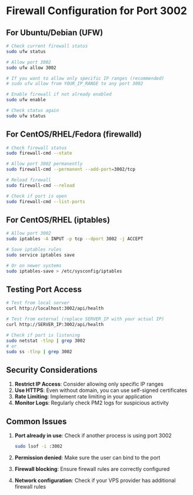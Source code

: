# Firewall Configuration for Port 3002

## For Ubuntu/Debian (UFW)

```bash
# Check current firewall status
sudo ufw status

# Allow port 3002
sudo ufw allow 3002

# If you want to allow only specific IP ranges (recommended)
# sudo ufw allow from YOUR_IP_RANGE to any port 3002

# Enable firewall if not already enabled
sudo ufw enable

# Check status again
sudo ufw status
```

## For CentOS/RHEL/Fedora (firewalld)

```bash
# Check firewall status
sudo firewall-cmd --state

# Allow port 3002 permanently
sudo firewall-cmd --permanent --add-port=3002/tcp

# Reload firewall
sudo firewall-cmd --reload

# Check if port is open
sudo firewall-cmd --list-ports
```

## For CentOS/RHEL (iptables)

```bash
# Allow port 3002
sudo iptables -A INPUT -p tcp --dport 3002 -j ACCEPT

# Save iptables rules
sudo service iptables save

# Or on newer systems
sudo iptables-save > /etc/sysconfig/iptables
```

## Testing Port Access

```bash
# Test from local server
curl http://localhost:3002/api/health

# Test from external (replace SERVER_IP with your actual IP)
curl http://SERVER_IP:3002/api/health

# Check if port is listening
sudo netstat -tlnp | grep 3002
# or
sudo ss -tlnp | grep 3002
```

## Security Considerations

1. **Restrict IP Access**: Consider allowing only specific IP ranges
2. **Use HTTPS**: Even without domain, you can use self-signed certificates
3. **Rate Limiting**: Implement rate limiting in your application
4. **Monitor Logs**: Regularly check PM2 logs for suspicious activity

## Common Issues

1. **Port already in use**: Check if another process is using port 3002
   ```bash
   sudo lsof -i :3002
   ```

2. **Permission denied**: Make sure the user can bind to the port
3. **Firewall blocking**: Ensure firewall rules are correctly configured
4. **Network configuration**: Check if your VPS provider has additional firewall rules
